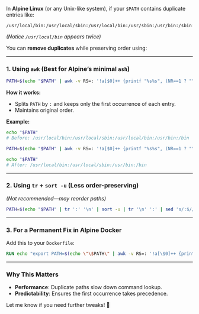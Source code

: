 In **Alpine Linux** (or any Unix-like system), if your `$PATH` contains duplicate entries like:

```
/usr/local/bin:/usr/local/sbin:/usr/local/bin:/usr/sbin:/usr/bin:/sbin:/bin
```
*(Notice `/usr/local/bin` appears twice)*

You can **remove duplicates** while preserving order using:

---

### **1. Using `awk` (Best for Alpine’s minimal `ash`)**
```sh
PATH=$(echo "$PATH" | awk -v RS=: '!a[$0]++ {printf "%s%s", (NR==1 ? "" : ":"), $0}')
```
**How it works:**
- Splits `PATH` by `:` and keeps only the first occurrence of each entry.
- Maintains original order.

**Example:**
```sh
echo "$PATH"
# Before: /usr/local/bin:/usr/local/sbin:/usr/local/bin:/usr/bin:/bin

PATH=$(echo "$PATH" | awk -v RS=: '!a[$0]++ {printf "%s%s", (NR==1 ? "" : ":"), $0}')

echo "$PATH"
# After: /usr/local/bin:/usr/local/sbin:/usr/bin:/bin
```

---

### **2. Using `tr` + `sort -u` (Less order-preserving)**
*(Not recommended—may reorder paths)*
```sh
PATH=$(echo "$PATH" | tr ':' '\n' | sort -u | tr '\n' ':' | sed 's/:$//')
```

---

### **3. For a Permanent Fix in Alpine Docker**
Add this to your `Dockerfile`:
```dockerfile
RUN echo "export PATH=$(echo \"\$PATH\" | awk -v RS=: '!a[\$0]++ {printf \"%s%s\", (NR==1 ? \"\" : \":\"), \$0}')" >> /etc/profile
```

---

### **Why This Matters**
- **Performance**: Duplicate paths slow down command lookup.
- **Predictability**: Ensures the first occurrence takes precedence.

Let me know if you need further tweaks! 🐧
